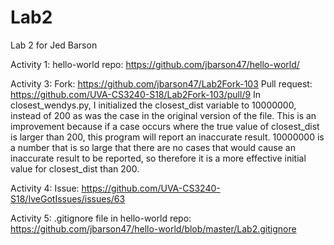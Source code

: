 # Lab2
Lab 2 for Jed Barson

Activity 1: 
  hello-world repo: https://github.com/jbarson47/hello-world/ 

Activity 3:
  Fork: https://github.com/jbarson47/Lab2Fork-103
  Pull request: https://github.com/UVA-CS3240-S18/Lab2Fork-103/pull/9
  In closest_wendys.py, I initialized the closest_dist variable to 10000000, instead of 200 as was the case in the original version of the file. This is an improvement because if a case occurs where the true value of closest_dist is larger than 200, this program will report an inaccurate result. 10000000 is a number that is so large that there are no cases that would cause an inaccurate result to be reported, so therefore it is a more effective initial value for closest_dist than 200.
  
Activity 4: 
  Issue: https://github.com/UVA-CS3240-S18/IveGotIssues/issues/63

Activity 5:
  .gitignore file in hello-world repo: https://github.com/jbarson47/hello-world/blob/master/Lab2.gitignore
